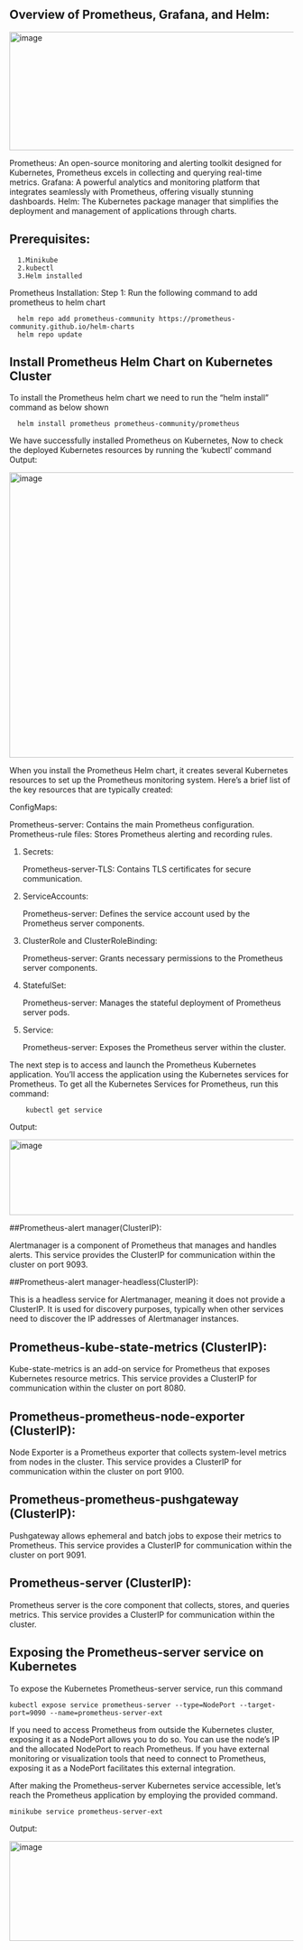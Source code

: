 ## Overview of Prometheus, Grafana, and Helm:

<img width="800" height="210" alt="image" src="https://github.com/user-attachments/assets/b2a7aa34-6750-4ae0-81c9-94d275a6acd7" />

Prometheus: An open-source monitoring and alerting toolkit designed for Kubernetes, Prometheus excels in collecting and querying real-time metrics.
Grafana: A powerful analytics and monitoring platform that integrates seamlessly with Prometheus, offering visually stunning dashboards.
Helm: The Kubernetes package manager that simplifies the deployment and management of applications through charts.

## Prerequisites:
      1.Minikube 
      2.kubectl 
      3.Helm installed 

Prometheus Installation:
Step 1: Run the following command to add prometheus to helm chart

      helm repo add prometheus-community https://prometheus-community.github.io/helm-charts
      helm repo update

## Install Prometheus Helm Chart on Kubernetes Cluster
To install the Prometheus helm chart we need to run the “helm install” command as below shown

      helm install prometheus prometheus-community/prometheus

We have successfully installed Prometheus on Kubernetes, Now to check the deployed Kubernetes resources by running the ‘kubectl’ command
Output:

 <img width="764" height="506" alt="image" src="https://github.com/user-attachments/assets/bebecc32-a418-41a7-ae0b-5be59f700622" />

When you install the Prometheus Helm chart, it creates several Kubernetes resources to set up the Prometheus monitoring system. Here’s a brief list of the key resources that are typically created:

ConfigMaps:

Prometheus-server: Contains the main Prometheus configuration.
Prometheus-rule files: Stores Prometheus alerting and recording rules.

1. Secrets:

   Prometheus-server-TLS: Contains TLS certificates for secure communication.

2. ServiceAccounts:

    Prometheus-server: Defines the service account used by the Prometheus server components.

3. ClusterRole and ClusterRoleBinding:

    Prometheus-server: Grants necessary permissions to the Prometheus server components.

4. StatefulSet:

    Prometheus-server: Manages the stateful deployment of Prometheus server pods.

5. Service:

    Prometheus-server: Exposes the Prometheus server within the cluster.

The next step is to access and launch the Prometheus Kubernetes application. You’ll access the application using the Kubernetes services for Prometheus. To get all the Kubernetes Services for Prometheus, run this command:

        kubectl get service
      
Output:

<img width="698" height="134" alt="image" src="https://github.com/user-attachments/assets/13af8700-57fb-43b0-9e63-4a7fcd5abbf1" />

##Prometheus-alert manager(ClusterIP): 

  Alertmanager is a component of Prometheus that manages and handles alerts. This service provides the ClusterIP for communication within the cluster on port 9093.
  
##Prometheus-alert manager-headless(ClusterIP): 

  This is a headless service for Alertmanager, meaning it does not provide a ClusterIP. It is used for discovery purposes, typically when other services need to discover the     IP addresses of Alertmanager instances.
## Prometheus-kube-state-metrics (ClusterIP):

 Kube-state-metrics is an add-on service for Prometheus that exposes Kubernetes resource metrics. This service provides a ClusterIP for communication within the cluster on     port 8080.

## Prometheus-prometheus-node-exporter (ClusterIP):

 Node Exporter is a Prometheus exporter that collects system-level metrics from nodes in the cluster. This service provides a ClusterIP for communication within the cluster    on port 9100.
## Prometheus-prometheus-pushgateway (ClusterIP):

 Pushgateway allows ephemeral and batch jobs to expose their metrics to Prometheus. This service provides a ClusterIP for communication within the cluster on port 9091.

## Prometheus-server (ClusterIP):

  Prometheus server is the core component that collects, stores, and queries metrics. This service provides a ClusterIP for communication within the cluster.

## Exposing the Prometheus-server service on Kubernetes

 To expose the Kubernetes Prometheus-server service, run this command

   ```kubectl expose service prometheus-server --type=NodePort --target-port=9090 --name=prometheus-server-ext```

If you need to access Prometheus from outside the Kubernetes cluster, exposing it as a NodePort allows you to do so. You can use the node’s IP and the allocated NodePort to reach Prometheus. If you have external monitoring or visualization tools that need to connect to Prometheus, exposing it as a NodePort facilitates this external integration.

After making the Prometheus-server Kubernetes service accessible, let’s reach the Prometheus application by employing the provided command.

  ```minikube service prometheus-server-ext```

Output: 

<img width="616" height="177" alt="image" src="https://github.com/user-attachments/assets/ac444e0b-2c28-482a-8ada-73ac778fbbe6" />



